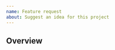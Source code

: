 ```yaml
---
name: Feature request
about: Suggest an idea for this project
---
```


## Overview

<!-- *Required*: how do you think this feature could improve the quality of this project? -->

<!-- Optional:
## Details

List the key features of your idea as bullet points

## Notes

List additional notes/references as bullet points

## Screenshots/Screencasts

Provide supporting images/videos/design
-->
